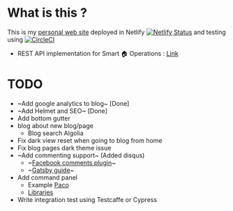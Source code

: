 # What is this ?

This is my [personal web site](https://me.knnect.com) deployed in Netlify [![Netlify Status](https://api.netlify.com/api/v1/badges/20d82071-18b9-4ed5-a309-f1bd223c6296/deploy-status)](https://app.netlify.com/sites/knnect/deploys) and testing using [![CircleCI](https://circleci.com/gh/tmkasun/me.svg?style=shield)](https://app.circleci.com/pipelines/github/tmkasun/me)

- REST API implementation for Smart 🏠  Operations : [Link](https://github.com/tmkasun/me_api)

# TODO

- ~Add google analytics to blog~ [Done]
- ~Add Helmet and SEO~ [Done]
- Add bottom gutter
- blog about new blog/page
  - Blog search Algolia
- Fix dark view reset when going to blog from home
- Fix blog pages dark theme issue
- ~Add commenting support~ (Added disqus)
  - ~[Facebook comments plugin](https://developers.facebook.com/docs/plugins/comments/#)~
  - ~[Gatsby guide](https://www.gatsbyjs.com/docs/how-to/adding-common-features/adding-comments/)~
- Add command panel
  - Example [Paco](https://github.com/pacocoursey/paco/tree/master/components/command)
  - [Libraries](https://github.com/asabaylus/react-command-palette)
- Write integration test using Testcaffe or Cypress
